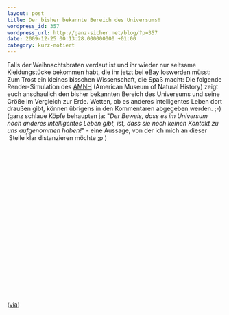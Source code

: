 ```yaml
---
layout: post
title: Der bisher bekannte Bereich des Universums!
wordpress_id: 357
wordpress_url: http://ganz-sicher.net/blog/?p=357
date: 2009-12-25 00:13:28.000000000 +01:00
category: kurz-notiert
---
```

Falls der Weihnachtsbraten verdaut ist und ihr wieder nur seltsame Kleidungstücke bekommen habt, die ihr jetzt bei eBay loswerden müsst: Zum Trost ein kleines bisschen Wissenschaft, die Spaß macht: Die folgende Render-Simulation des <a href="http://www.amnh.org/" target="_blank">AMNH</a> (American Museum of Natural History) zeigt euch anschaulich den bisher bekannten Bereich des Universums und seine Größe im Vergleich zur Erde. Wetten, ob es anderes intelligentes Leben dort draußen gibt, können übrigens in den Kommentaren abgegeben werden. ;-) (ganz schlaue Köpfe behaupten ja: "<em>Der Beweis, dass es im Universum noch anderes intelligentes Leben gibt, ist, dass sie noch keinen Kontakt zu uns aufgenommen haben!</em>" - eine Aussage, von der ich mich an dieser  Stelle klar distanzieren möchte ;p )

<center><object classid="clsid:d27cdb6e-ae6d-11cf-96b8-444553540000" width="425" height="344" codebase="http://download.macromedia.com/pub/shockwave/cabs/flash/swflash.cab#version=6,0,40,0"><param name="allowFullScreen" value="true" /><param name="allowscriptaccess" value="always" /><param name="src" value="http://www.youtube.com/v/17jymDn0W6U&amp;hl=de_DE&amp;fs=1&amp;color1=0x006699&amp;color2=0x54abd6" /><param name="allowfullscreen" value="true" /><embed type="application/x-shockwave-flash" width="425" height="344" src="http://www.youtube.com/v/17jymDn0W6U&amp;hl=de_DE&amp;fs=1&amp;color1=0x006699&amp;color2=0x54abd6" allowscriptaccess="always" allowfullscreen="true"></embed></object></center>

(<a href="http://www.popsci.com/science/article/2009-12/new-simulation-renders-entire-known-universe" target="_blank">via</a>)
